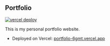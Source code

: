 ## Portfolio

[![vercel deploy](https://img.shields.io/website?url=https%3A%2F%2Fportfolio-6gmt.vercel.app&label=vercel%20deploy&logo=vercel)](https://portfolio-6gmt.vercel.app)

This is my personal portfolio website.

- Deployed on Vercel: [portfolio-6gmt.vercel.app](https://portfolio-6gmt.vercel.app)


